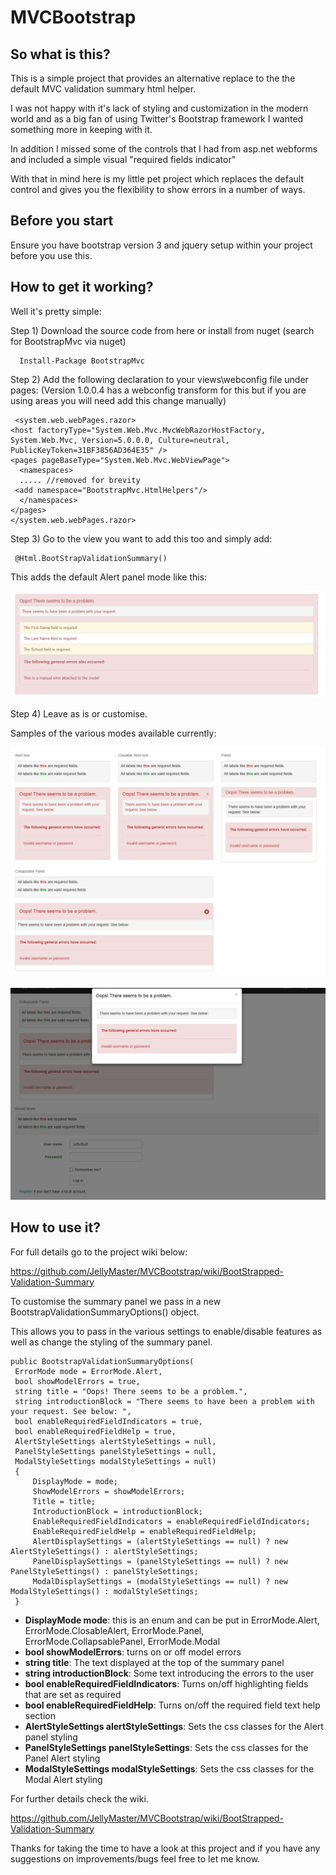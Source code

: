 MVCBootstrap
============


<h2>So what is this? </h2>

This is a simple project that provides an alternative replace to the the default MVC validation summary html helper. 

I was not happy with it's lack of styling and customization in the modern world and as a big fan of using Twitter's Bootstrap framework I wanted something more in keeping with it. 

In addition I missed some of the controls that I had from asp.net webforms and included a simple visual "required fields indicator"

With that in mind here is my little pet project which replaces the default control and gives you the flexibility to show errors in a number of ways. 

<h2>Before you start</h2>
Ensure you have bootstrap version 3 and jquery setup within your project before you use this. 

<h2>How to get it working?</h2>

Well it's pretty simple: 

Step 1) Download the source code from here or install from nuget (search for BootstrapMvc via nuget) 

      Install-Package BootstrapMvc 
      
Step 2) Add the following declaration to your views\webconfig file under pages: 
 (Version 1.0.0.4 has a webconfig transform for this but if you are using areas you will need add this change manually)
 
     <system.web.webPages.razor>
    <host factoryType="System.Web.Mvc.MvcWebRazorHostFactory, System.Web.Mvc, Version=5.0.0.0, Culture=neutral, PublicKeyToken=31BF3856AD364E35" />
    <pages pageBaseType="System.Web.Mvc.WebViewPage">
      <namespaces>
      ..... //removed for brevity
     <add namespace="BootstrapMvc.HtmlHelpers"/>
      </namespaces>
    </pages>
    </system.web.webPages.razor>


Step 3) Go to the view you want to add this too and simply add: 

     @Html.BootStrapValidationSummary()
     
This adds the default Alert panel mode like this: 

![Alert Model(Default Mode)](https://github.com/JellyMaster/MVCBootstrap/raw/master/BootstrapMvc/BootstrapMvc/Sample%20Images/image009.png)


Step 4) Leave as is or customise. 

Samples of the various modes available currently: 

![Sample Showing all main modes](https://github.com/JellyMaster/MVCBootstrap/raw/master/BootstrapMvc/BootstrapMvc/Sample%20Images/sample%20of%20main%20modes.png)

![Sample Showing modal mode with required field indicators on](https://github.com/JellyMaster/MVCBootstrap/raw/master/BootstrapMvc/BootstrapMvc/Sample%20Images/sample%20showing%20modal%20window.png)


<h2>How to use it?</h2>

For full details go to the project wiki below: 

https://github.com/JellyMaster/MVCBootstrap/wiki/BootStrapped-Validation-Summary
     

To customise the summary panel we pass in a new BootstrapValidationSummaryOptions() object. 

This allows you to pass in the various settings to enable/disable features as well as change the styling of the summary panel. 


    public BootstrapValidationSummaryOptions(
     ErrorMode mode = ErrorMode.Alert,
     bool showModelErrors = true,
     string title = "Oops! There seems to be a problem.",
     string introductionBlock = "There seems to have been a problem with your request. See below: ",
     bool enableRequiredFieldIndicators = true,
     bool enableRequiredFieldHelp = true,
     AlertStyleSettings alertStyleSettings = null,
     PanelStyleSettings panelStyleSettings = null,
     ModalStyleSettings modalStyleSettings = null)
     {
         DisplayMode = mode;
         ShowModelErrors = showModelErrors;
         Title = title;
         IntroductionBlock = introductionBlock;
         EnableRequiredFieldIndicators = enableRequiredFieldIndicators;
         EnableRequiredFieldHelp = enableRequiredFieldHelp;
         AlertDisplaySettings = (alertStyleSettings == null) ? new AlertStyleSettings() : alertStyleSettings;
         PanelDisplaySettings = (panelStyleSettings == null) ? new PanelStyleSettings() : panelStyleSettings;
         ModalDisplaySettings = (modalStyleSettings == null) ? new ModalStyleSettings() : modalStyleSettings;
     }

<ul>
<li><strong>DisplayMode mode</strong>:  this is an enum and can be put in ErrorMode.Alert, ErrorMode.ClosableAlert, ErrorMode.Panel, ErrorMode.CollapsablePanel, ErrorMode.Modal </li>
<li><strong>bool showModelErrors</strong>: turns on or off model errors</li>
<li><strong>string title</strong>: The text displayed at the top of the summary panel </li>
<li><strong>string introductionBlock</strong>: Some text introducing the errors to the user</li>
<li><strong> bool enableRequiredFieldIndicators</strong>: Turns on/off highlighting fields that are set as required </li>
<li><strong>bool enableRequiredFieldHelp</strong>: Turns on/off the required field text help section </li>
<li><strong>AlertStyleSettings alertStyleSettings</strong>: Sets the css classes for the Alert panel styling </li>
<li><strong>PanelStyleSettings panelStyleSettings</strong>: Sets the css classes for the Panel Alert styling </li>
<li><strong>ModalStyleSettings modalStyleSettings</strong>: Sets the css classes for the Modal Alert styling  </li>
</ul>

For further details check the wiki. 

https://github.com/JellyMaster/MVCBootstrap/wiki/BootStrapped-Validation-Summary

Thanks for taking the time to have a look at this project and if you have any suggestions on improvements/bugs feel free to let me know. 
